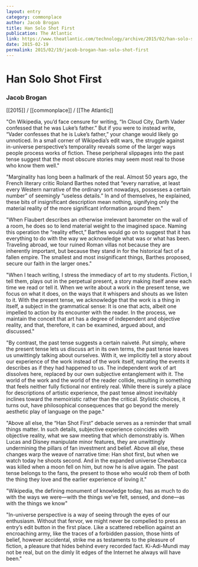 ```yaml
---
layout: entry
category: commonplace
author: Jacob Brogan
title: Han Solo Shot First
publication: The Atlantic
link: https://www.theatlantic.com/technology/archive/2015/02/han-solo-shot-first/385551/
date: 2015-02-19
permalink: 2015/02/19/jacob-brogan-han-solo-shot-first
---
```


# Han Solo Shot First

### Jacob Brogan

[[2015]] / [[commonplace]] / [[The Atlantic]]

"On Wikipedia, you’d face censure for writing, “In Cloud City, Darth Vader confessed that he was Luke’s father.” But if you were to instead write, “Vader confesses that he is Luke’s father,” your change would likely go unnoticed. In a small corner of Wikipedia’s edit wars, the struggle against in-universe perspective’s temporality reveals some of the larger ways people process works of fiction. These peripheral slippages into the past tense suggest that the most obscure stories may seem most real to those who know them well."
 
"Marginality has long been a hallmark of the real. Almost 50 years ago, the French literary critic Roland Barthes noted that “every narrative, at least every Western narrative of the ordinary sort nowadays, possesses a certain number” of seemingly “useless details.” In and of themselves, he explained, these bits of insignificant description mean nothing, signifying only the material reality of the more significant information around them."

"When Flaubert describes an otherwise irrelevant barometer on the wall of a room, he does so to lend material weight to the imagined space. Naming this operation the “reality effect,” Barthes would go on to suggest that it has everything to do with the way we acknowledge what was or what has been. Traveling abroad, we tour ruined Roman villas not because they are inherently important, but because they stand in for the historical fact of a fallen empire. The smallest and most insignificant things, Barthes proposed, secure our faith in the larger ones."

"When I teach writing, I stress the immediacy of art to my students. Fiction, I tell them, plays out in the perpetual present, a story making itself anew each time we read or tell it. When we write about a work in the present tense, we focus on what it does, on the ways that it whispers and shouts as we listen to it. With the present tense, we acknowledge that the work is a thing in itself, a subject in the grammatical sense: It is one that acts, albeit one impelled to action by its encounter with the reader. In the process, we maintain the conceit that art has a degree of independent and objective reality, and that, therefore, it can be examined, argued about, and discussed."

"By contrast, the past tense suggests a certain naiveté. Put simply, where the present tense lets us discuss art in its own terms, the past tense leaves us unwittingly talking about ourselves. With it, we implicitly tell a story about our experience of the work instead of the work itself, narrating the events it describes as if they had happened to us. The independent work of art dissolves here, replaced by our own subjective entanglement with it. The world of the work and the world of the reader collide, resulting in something that feels neither fully fictional nor entirely real. While there is surely a place for descriptions of artistic experience, the past tense almost inevitably inclines toward the memoiristic rather than the critical. Stylistic choices, it turns out, have philosophical consequences that go beyond the merely aesthetic play of language on the page."

"Above all else, the “Han Shot First” debacle serves as a reminder that small things matter. In such details, subjective experience coincides with objective reality, what we saw meeting that which demonstrably is. When Lucas and Disney manipulate minor features, they are unwittingly undermining the pillars of fan investment and belief. Above all else, these changes warp the weave of narrative time: Han shot first, but when we watch today he shoots second. And in the expanded universe Chewbacca was killed when a moon fell on him, but now he is alive again. The past tense belongs to the fans, the present to those who would rob them of both the thing they love and the earlier experience of loving it."

"Wikipedia, the defining monument of knowledge today, has as much to do with the ways we were—with the things we’ve felt, sensed, and done—as with the things we know"

"In-universe perspective is a way of seeing through the eyes of our enthusiasm. Without that fervor, we might never be compelled to press an entry’s edit button in the first place. Like a scattered rebellion against an encroaching army, like the traces of a forbidden passion, those hints of belief, however accidental, strike me as testaments to the pleasure of fiction, a pleasure that hides behind every recorded fact. Ki-Adi-Mundi may not be real, but on the dimly lit edges of the Internet he always will have been."

